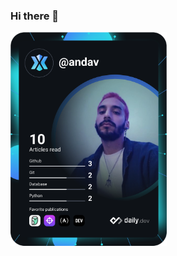### Hi there 👋

<!--
**andavgc/andavgc** is a ✨ _special_ ✨ repository because its `README.md` (this file) appears on your GitHub profile.

Here are some ideas to get you started:

- 🔭 I’m currently working on ...
- 🌱 I’m currently learning ...
- 👯 I’m looking to collaborate on ...
- 🤔 I’m looking for help with ...
- 💬 Ask me about ...
- 📫 How to reach me: ...
- 😄 Pronouns: ...
- ⚡ Fun fact: ...
-->

<a href="https://app.daily.dev/DailyDevTips"><img src="https://github.com/andavgc/andavgc/blob/master/devcard.svg" width="250" alt="Andrés' Dev Card"/></a>
